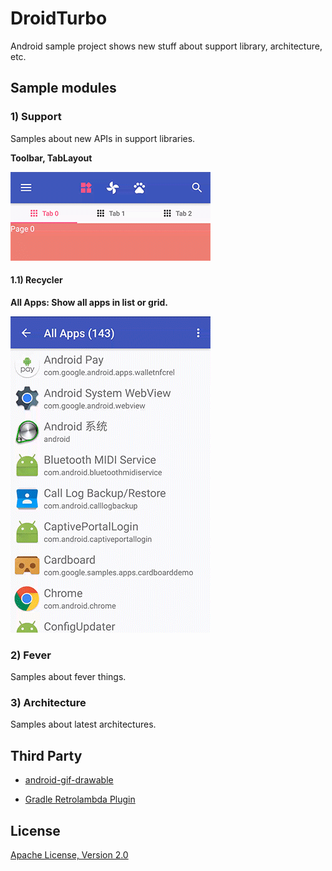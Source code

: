 
# DroidTurbo

Android sample project shows new stuff about support library, architecture, etc.


## Sample modules

### 1) Support

Samples about new APIs in support libraries.

**Toolbar, TabLayout**

![](https://github.com/joinAero/DroidTurbo/blob/master/images/toolbar.gif?raw=true)

#### 1.1) Recycler

**All Apps: Show all apps in list or grid.**

![](https://raw.githubusercontent.com/joinAero/DroidTurbo/master/app/src/main/assets/all_apps.gif?raw=true)


### 2) Fever

Samples about fever things.


### 3) Architecture

Samples about latest architectures.


## Third Party

* [android-gif-drawable](https://github.com/koral--/android-gif-drawable)

* [Gradle Retrolambda Plugin](https://github.com/evant/gradle-retrolambda)


## License

[Apache License, Version 2.0](http://www.apache.org/licenses/LICENSE-2.0)
